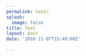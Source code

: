 ```yaml
---
permalink: test/
splash:
  image: false
title: Test
layout: post
date: '2018-11-07T15:40:00Z'

---
```

<p><br></p>